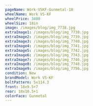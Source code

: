```yaml
---
pageName: Work-VSKF-Gunmetal-18
wheelName: Work VS-KF
wheelPrice: 3400
wheelSize: 18in
image: /images/blog/img_7738.jpg
extraImage1: /images/blog/img_7738.jpg
extraImage2: /images/blog/img_7739.jpg
extraImage3: /images/blog/img_7740.jpg
extraImage4: /images/blog/img_7741.jpg
extraImage5: /images/blog/img_7742.jpg
extraImage6: /images/blog/img_7743.jpg
extraImage7: /images/blog/img_7746.jpg
extraImage8: /images/blog/img_7748.jpg
extraImage9: /images/blog/img_7756.jpg
condition: New
brandModel: Work VS-KF
boltPattern: 5x114.3
front: 18x9.5+7
rear: 18x10.5+1
colorFace: Gunmetal
---
```

